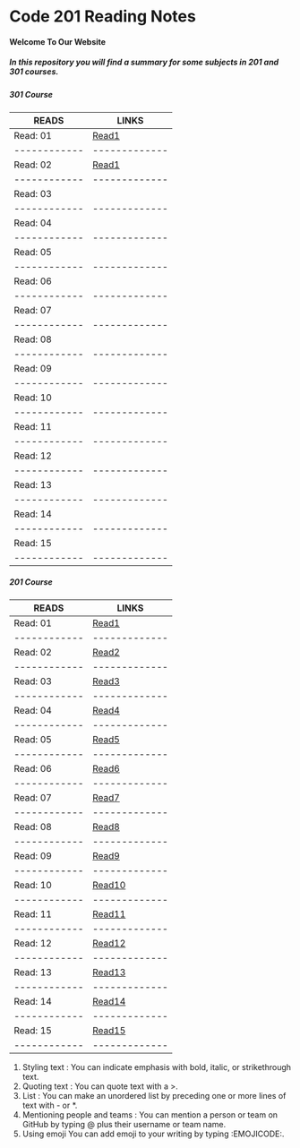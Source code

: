 # Code 201 Reading Notes


#### Welcome To Our Website
##### In this repository you will find a summary for some subjects in 201 and 301 courses.

##### 301 Course

READS        | LINKS
------------ | -------------
Read: 01  | [Read1](https://samahthwib.github.io/reading-notes/class1a)
------------ | -------------
Read: 02  | [Read1](https://samahthwib.github.io/reading-notes/class2a)
------------ | -------------
Read: 03  | 
------------ | -------------
Read: 04  | 
------------ | -------------
Read: 05  | 
------------ | -------------
Read: 06  | 
------------ | -------------
Read: 07  | 
------------ | -------------
Read: 08  | 
------------ | -------------
Read: 09  | 
------------ | -------------
Read: 10  | 
------------ | -------------
Read: 11  | 
------------ | -------------
Read: 12  | 
------------ | -------------
Read: 13  | 
------------ | -------------
Read: 14  | 
------------ | -------------
Read: 15  | 
------------ | -------------







##### 201 Course

READS        | LINKS
------------ | -------------
Read: 01  | [Read1](https://samahthwib.github.io/reading-notes/class-01)
------------ | -------------
Read: 02  | [Read2](https://samahthwib.github.io/reading-notes/class-02)
------------ | -------------
Read: 03  | [Read3](https://samahthwib.github.io/reading-notes/class-o3)
------------ | -------------
Read: 04  | [Read4](https://samahthwib.github.io/reading-notes/class-04)
------------ | -------------
Read: 05  | [Read5](https://samahthwib.github.io/reading-notes/class-05)
------------ | -------------
Read: 06  | [Read6](https://samahthwib.github.io/reading-notes/class-06)
------------ | -------------
Read: 07  | [Read7](https://samahthwib.github.io/reading-notes/class-07)
------------ | -------------
Read: 08  | [Read8](https://samahthwib.github.io/reading-notes/class-08)
------------ | -------------
Read: 09  | [Read9](https://samahthwib.github.io/reading-notes/class-09)
------------ | -------------
Read: 10  | [Read10](https://samahthwib.github.io/reading-notes/class-10)
------------ | -------------
Read: 11  | [Read11](https://samahthwib.github.io/reading-notes/class-11)
------------ | -------------
Read: 12  | [Read12](https://samahthwib.github.io/reading-notes/class-12)
------------ | -------------
Read: 13  | [Read13](https://samahthwib.github.io/reading-notes/class-13)
------------ | -------------
Read: 14  | [Read14](https://samahthwib.github.io/reading-notes/class-14)
------------ | -------------
Read: 15  | [Read15](https://samahthwib.github.io/reading-notes/class-15)
------------ | -------------



1. Styling text : You can indicate emphasis with bold, italic, or strikethrough text.
2. Quoting text : You can quote text with a >.
3. List : You can make an unordered list by preceding one or more lines of text with - or *.
4. Mentioning people and teams : You can mention a person or team on GitHub by typing @ plus their username or team name.
5. Using emoji You can add emoji to your writing by typing :EMOJICODE:.











